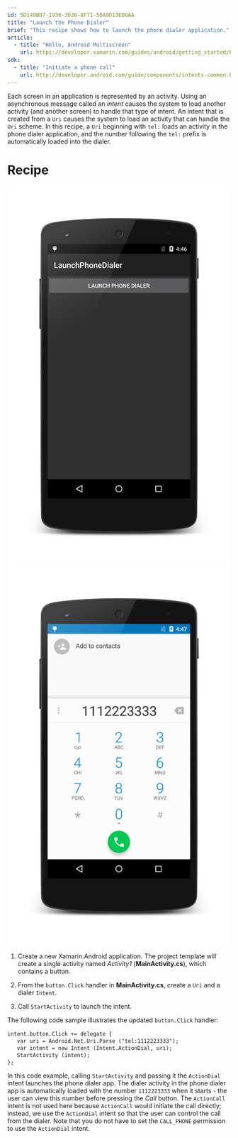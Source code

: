 ```yaml
---
id: 5D149BD7-1936-3D36-8F71-50A9D13ED8AA
title: "Launch the Phone Dialer"
brief: "This recipe shows how to launch the phone dialer application."
article:
  - title: "Hello, Android Multiscreen" 
    url: https://developer.xamarin.com/guides/android/getting_started/hello,android_multiscreen
sdk:
  - title: "Initiate a phone call" 
    url: http://developer.android.com/guide/components/intents-common.html#DialPhone
---
```


<a name="Recipe" class="injected"></a>

Each screen in an application is represented by an activity. Using an
asynchronous message called an *intent* causes the system to load
another activity (and another screen) to handle that type of intent. An
intent that is created from a `Uri` causes the system to load an
activity that can handle the `Uri` scheme. In this recipe, a `Uri`
beginning with `tel:` loads an activity in the phone dialer
application, and the number following the `tel:` prefix is
automatically loaded into the dialer.

# Recipe

[ ![](Images/01-main-activity.png)](Images/01-main-activity.png)
[ ![](Images/02-dialer-activity.png)](Images/02-dialer-activity.png)

1.  Create a new Xamarin.Android application. The project template will
    create a single activity named *Activity1* (**MainActivity.cs**), which
    contains a button.

2.  From the `button.Click` handler in **MainActivity.cs**, create a
    `Uri` and a dialer `Intent`.

3.  Call `StartActivity` to launch the intent.

The following code sample illustrates the updated `button.Click`
handler:

```
intent.button.Click += delegate {
   var uri = Android.Net.Uri.Parse ("tel:1112223333");
   var intent = new Intent (Intent.ActionDial, uri);
   StartActivity (intent);
};
```

In this code example, calling `StartActivity` and passing it the
`ActionDial` intent launches the phone dialer app. The dialer activity
in the phone dialer app is automatically loaded with the number
`1112223333` when it starts - the user can view this number
before pressing the <em>Call</em> button. The `ActionCall` intent is
not used here because `ActionCall` would initiate the call directly;
instead, we use the `ActionDial` intent so that the user can control
the call from the dialer. Note that you do not have to set the
`CALL_PHONE` permission to use the `ActionDial` intent.

